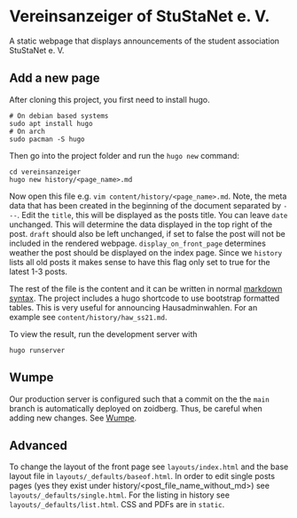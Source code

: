 # Vereinsanzeiger of StuStaNet e. V.

A static webpage that displays announcements of the student association StuStaNet e. V.

## Add a new page

After cloning this project, you first need to install hugo.
```shell
# On debian based systems
sudo apt install hugo
# On arch
sudo pacman -S hugo
```

Then go into the project folder and run the `hugo new` command:
```shell
cd vereinsanzeiger
hugo new history/<page_name>.md
```
Now open this file e.g. `vim content/history/<page_name>.md`.
Note, the meta data that has been created in the beginning of the document separated by `---`.
Edit the `title`, this will be displayed as the posts title. You can leave `date` unchanged. This will determine the data displayed in the top right of the post.
`draft` should also be left unchanged, if set to false the post will not be included in the rendered webpage. `display_on_front_page` determines weather the post
should be displayed on the index page. Since we `history` lists all old posts it makes sense to have this flag only set to true for the latest 1-3 posts.


The rest of the file is the content and it can be written in normal [markdown syntax](https://www.markdownguide.org/basic-syntax/). The project includes a hugo shortcode to use bootstrap formatted tables. This is very useful for announcing Hausadminwahlen. 
For an example see `content/history/haw_ss21.md`.

To view the result, run the development server with
```shell
hugo runserver
```

## Wumpe
Our production server is configured such that a commit on the the `main` branch is automatically deployed on zoidberg. Thus, be careful when adding new changes. See [Wumpe](https://gitlab.stusta.de/stustanet/wumpe).

## Advanced
To change the layout of the front page see `layouts/index.html` and the base layout file in `layouts/_defaults/baseof.html`.
In order to edit single posts pages (yes they exist under history/<post_file_name_without_md>) see `layouts/_defaults/single.html`. For the listing in history see `layouts/_defaults/list.html`.
CSS and PDFs are in `static`.
